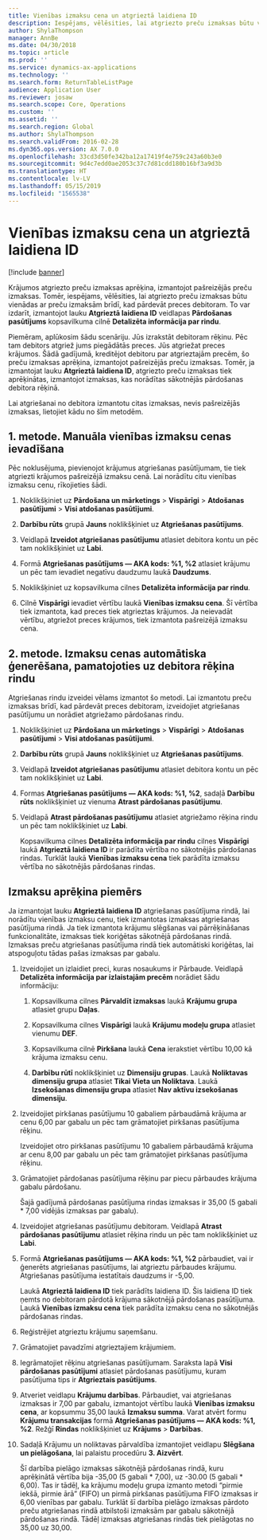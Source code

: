 ```yaml
---
title: Vienības izmaksu cena un atgrieztā laidiena ID
description: Iespējams, vēlēsities, lai atgriezto preču izmaksas būtu vienādas ar preču izmaksām brīdī, kad pārdevāt preces debitoram. To var izdarīt, izmantojot **Atgrieztā laidiena ID**.
author: ShylaThompson
manager: AnnBe
ms.date: 04/30/2018
ms.topic: article
ms.prod: ''
ms.service: dynamics-ax-applications
ms.technology: ''
ms.search.form: ReturnTableListPage
audience: Application User
ms.reviewer: josaw
ms.search.scope: Core, Operations
ms.custom: ''
ms.assetid: ''
ms.search.region: Global
ms.author: ShylaThompson
ms.search.validFrom: 2016-02-28
ms.dyn365.ops.version: AX 7.0.0
ms.openlocfilehash: 33cd3d50fe342ba12a17419f4e759c243a60b3e0
ms.sourcegitcommit: 9d4c7edd0ae2053c37c7d81cdd180b16bf3a9d3b
ms.translationtype: HT
ms.contentlocale: lv-LV
ms.lasthandoff: 05/15/2019
ms.locfileid: "1565538"
---
```

# <a name="return-cost-price-and-return-lot-id"></a>Vienības izmaksu cena un atgrieztā laidiena ID        

[!include [banner](../includes/banner.md)]



Krājumos atgriezto preču izmaksas aprēķina, izmantojot pašreizējās preču izmaksas. Tomēr, iespējams, vēlēsities, lai atgriezto preču izmaksas būtu vienādas ar preču izmaksām brīdī, kad pārdevāt preces debitoram. To var izdarīt, izmantojot lauku **Atgrieztā laidiena ID** veidlapas **Pārdošanas pasūtījums** kopsavilkuma cilnē **Detalizēta informācija par rindu**.

Piemēram, aplūkosim šādu scenāriju. Jūs izrakstāt debitoram rēķinu. Pēc tam debitors atgriež jums piegādātās preces. Jūs atgriežat preces krājumos. Šādā gadījumā, kreditējot debitoru par atgrieztajām precēm, šo preču izmaksas aprēķina, izmantojot pašreizējās preču izmaksas. Tomēr, ja izmantojat lauku **Atgrieztā laidiena ID**, atgriezto preču izmaksas tiek aprēķinātas, izmantojot izmaksas, kas norādītas sākotnējās pārdošanas debitora rēķinā.

Lai atgriešanai no debitora izmantotu citas izmaksas, nevis pašreizējās izmaksas, lietojiet kādu no šīm metodēm.

## <a name="method-1-manually-enter-the-return-cost-price"></a>1. metode. Manuāla vienības izmaksu cenas ievadīšana

Pēc noklusējuma, pievienojot krājumus atgriešanas pasūtījumam, tie tiek atgriezti krājumos pašreizējā izmaksu cenā. Lai norādītu citu vienības izmaksu cenu, rīkojieties šādi.

1.  Noklikšķiniet uz **Pārdošana un mārketings** \> **Vispārīgi** \> **Atdošanas pasūtījumi** \> **Visi atdošanas pasūtījumi**.

2.  **Darbību rūts** grupā **Jauns** noklikšķiniet uz **Atgriešanas pasūtījums**.

3.  Veidlapā **Izveidot atgriešanas pasūtījumu** atlasiet debitora kontu un pēc tam noklikšķiniet uz **Labi**.

4.  Formā **Atgriešanas pasūtījums — AKA kods: %1, %2** atlasiet krājumu un pēc tam ievadiet negatīvu daudzumu laukā **Daudzums**.

5.  Noklikšķiniet uz kopsavilkuma cilnes **Detalizēta informācija par rindu**.

6.  Cilnē **Vispārīgi** ievadiet vērtību laukā **Vienības izmaksu cena**. Šī vērtība tiek izmantota, kad preces tiek atgrieztas krājumos. Ja neievadāt vērtību, atgriežot preces krājumos, tiek izmantota pašreizējā izmaksu cena.

## <a name="method-2-automatically-generate-the-cost-price-based-on-the-customer-invoice-line"></a>2. metode. Izmaksu cenas automātiska ģenerēšana, pamatojoties uz debitora rēķina rindu

Atgriešanas rindu izveidei vēlams izmantot šo metodi. Lai izmantotu preču izmaksas brīdī, kad pārdevāt preces debitoram, izveidojiet atgriešanas pasūtījumu un norādiet atgriežamo pārdošanas rindu.

1.  Noklikšķiniet uz **Pārdošana un mārketings** \> **Vispārīgi** \> **Atdošanas pasūtījumi** \> **Visi atdošanas pasūtījumi**.

2.  **Darbību rūts** grupā **Jauns** noklikšķiniet uz **Atgriešanas pasūtījums**.

3.  Veidlapā **Izveidot atgriešanas pasūtījumu** atlasiet debitora kontu un pēc tam noklikšķiniet uz **Labi**.

4.  Formas **Atgriešanas pasūtījums — AKA kods: %1, %2**, sadaļā **Darbību rūts** noklikšķiniet uz vienuma **Atrast pārdošanas pasūtījumu**.

5.  Veidlapā **Atrast pārdošanas pasūtījumu** atlasiet atgriežamo rēķina rindu un pēc tam noklikšķiniet uz **Labi**.
    
    Kopsavilkuma cilnes **Detalizēta informācija par rindu** cilnes **Vispārīgi** laukā **Atgrieztā laidiena ID** ir parādīta vērtība no sākotnējās pārdošanas rindas. Turklāt laukā **Vienības izmaksu cena** tiek parādīta izmaksu vērtība no sākotnējās pārdošanas rindas.

## <a name="cost-calculation-example"></a>Izmaksu aprēķina piemērs

Ja izmantojat lauku **Atgrieztā laidiena ID** atgriešanas pasūtījuma rindā, lai norādītu vienības izmaksu cenu, tiek izmantotas izmaksas atgriešanas pasūtījuma rindā. Ja tiek izmantota krājumu slēgšanas vai pārrēķināšanas funkcionalitāte, izmaksas tiek koriģētas sākotnējā pārdošanas rindā. Izmaksas preču atgriešanas pasūtījuma rindā tiek automātiski koriģētas, lai atspoguļotu tādas pašas izmaksas par gabalu.

1.  Izveidojiet un izlaidiet preci, kuras nosaukums ir Pārbaude. Veidlapā **Detalizēta informācija par izlaistajām precēm** norādiet šādu informāciju:
    
    1.  Kopsavilkuma cilnes **Pārvaldīt izmaksas** laukā **Krājumu grupa** atlasiet grupu **Daļas**.
    
    2.  Kopsavilkuma cilnes **Vispārīgi** laukā **Krājumu modeļu grupa** atlasiet vienumu **DEF**.
    
    3.  Kopsavilkuma cilnē **Pirkšana** laukā **Cena** ierakstiet vērtību 10,00 kā krājuma izmaksu cenu.
    
    4.  **Darbību rūtī** noklikšķiniet uz **Dimensiju grupas**. Laukā **Noliktavas dimensiju grupa** atlasiet **Tikai Vieta un Noliktava**. Laukā **Izsekošanas dimensiju grupa** atlasiet **Nav aktīvu izsekošanas dimensiju**.

2.  Izveidojiet pirkšanas pasūtījumu 10 gabaliem pārbaudāmā krājuma ar cenu 6,00 par gabalu un pēc tam grāmatojiet pirkšanas pasūtījuma rēķinu.
    
    Izveidojiet otro pirkšanas pasūtījumu 10 gabaliem pārbaudāmā krājuma ar cenu 8,00 par gabalu un pēc tam grāmatojiet pirkšanas pasūtījuma rēķinu.

3.  Grāmatojiet pārdošanas pasūtījuma rēķinu par piecu pārbaudes krājuma gabalu pārdošanu.
    
    Šajā gadījumā pārdošanas pasūtījuma rindas izmaksas ir 35,00 (5 gabali \* 7,00 vidējās izmaksas par gabalu).

4.  Izveidojiet atgriešanas pasūtījumu debitoram. Veidlapā **Atrast pārdošanas pasūtījumu** atlasiet rēķina rindu un pēc tam noklikšķiniet uz **Labi**.

5.  Formā **Atgriešanas pasūtījums — AKA kods: %1, %2** pārbaudiet, vai ir ģenerēts atgriešanas pasūtījums, lai atgrieztu pārbaudes krājumu. Atgriešanas pasūtījuma iestatītais daudzums ir -5,00.
    
    Laukā **Atgrieztā laidiena ID** tiek parādīts laidiena ID. Šis laidiena ID tiek ņemts no debitoram pārdotā krājuma sākotnējā pārdošanas pasūtījuma. Laukā **Vienības izmaksu cena** tiek parādīta izmaksu cena no sākotnējās pārdošanas rindas.

6.  Reģistrējiet atgrieztu krājumu saņemšanu.

7.  Grāmatojiet pavadzīmi atgrieztajiem krājumiem.

8.  Iegrāmatojiet rēķinu atgriešanas pasūtījumam. Saraksta lapā **Visi pārdošanas pasūtījumi** atlasiet pārdošanas pasūtījumu, kuram pasūtījuma tips ir **Atgrieztais pasūtījums**.

9.  Atveriet veidlapu **Krājumu darbības**. Pārbaudiet, vai atgriešanas izmaksas ir 7,00 par gabalu, izmantojot vērtību laukā **Vienības izmaksu cena**, ar kopsummu 35,00 laukā **Izmaksu summa**. Varat atvērt formu **Krājumu transakcijas** formā **Atgriešanas pasūtījums — AKA kods: %1, %2**. Režģī **Rindas** noklikšķiniet uz **Krājums** \> **Darbības**.

10. Sadaļā Krājumu un noliktavas pārvaldība izmantojiet veidlapu **Slēgšana un pielāgošana**, lai palaistu procedūru **3. Aizvērt**.
    
    Šī darbība pielāgo izmaksas sākotnējā pārdošanas rindā, kuru aprēķinātā vērtība bija -35,00 (5 gabali \* 7,00), uz -30.00 (5 gabali \* 6,00). Tas ir tādēļ, ka krājumu modeļu grupa izmanto metodi “pirmie iekšā, pirmie ārā” (FIFO) un pirmā pirkšanas pasūtījuma FIFO izmaksas ir 6,00 vienības par gabalu. Turklāt šī darbība pielāgo izmaksas pārdoto preču atgriešanas rindā atbilstoši izmaksām par gabalu sākotnējā pārdošanas rindā. Tādēļ izmaksas atgriešanas rindās tiek pielāgotas no 35,00 uz 30,00.




